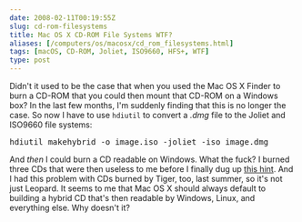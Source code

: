 ```yaml
--- 
date: 2008-02-11T00:19:55Z
slug: cd-rom-filesystems
title: Mac OS X CD-ROM File Systems WTF?
aliases: [/computers/os/macosx/cd_rom_filesystems.html]
tags: [macOS, CD-ROM, Joliet, ISO9660, HFS+, WTF]
type: post
---
```


<p>Didn't it used to be the case that when you used the Mac OS X Finder to
burn a CD-ROM that you could then mount that CD-ROM on a Windows box? In the
last few months, I'm suddenly finding that this is no longer the case. So now
I have to use <code>hdiutil</code> to convert a <em>.dmg</em> file to the
Joliet and ISO9660 file systems:</p>

<pre>
hdiutil makehybrid -o image.iso -joliet -iso image.dmg
</pre>

<p>And <em>then</em> I could burn a CD readable on Windows. What the fuck? I
burned three CDs that were then useless to me before I finally dug
up <a href="http://www.macosxhints.com/article.php?query=dmg&amp;story=20050819185219196"
title="Mac OS X Hints: “DVD image manipulation via hdiutil”">this hint</a>.
And I had this problem with CDs burned by Tiger, too, last summer, so it's not
just Leopard. It seems to me that Mac OS X should always default to building a
hybrid CD that's then readable by Windows, Linux, and everything else. Why
doesn't it?</p>
